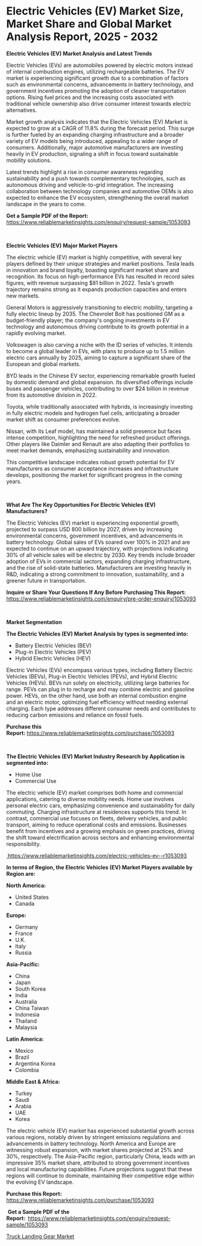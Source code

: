 <p><h1>Electric Vehicles (EV) Market Size, Market Share and Global Market Analysis Report, 2025 - 2032</h1></p><p><strong>Electric Vehicles (EV) Market Analysis and Latest Trends</strong></p>
<p><p>Electric Vehicles (EVs) are automobiles powered by electric motors instead of internal combustion engines, utilizing rechargeable batteries. The EV market is experiencing significant growth due to a combination of factors such as environmental concerns, advancements in battery technology, and government incentives promoting the adoption of cleaner transportation options. Rising fuel prices and the increasing costs associated with traditional vehicle ownership also drive consumer interest towards electric alternatives.</p><p>Market growth analysis indicates that the Electric Vehicles (EV) Market is expected to grow at a CAGR of 11.8% during the forecast period. This surge is further fueled by an expanding charging infrastructure and a broader variety of EV models being introduced, appealing to a wider range of consumers. Additionally, major automotive manufacturers are investing heavily in EV production, signaling a shift in focus toward sustainable mobility solutions. </p><p>Latest trends highlight a rise in consumer awareness regarding sustainability and a push towards complementary technologies, such as autonomous driving and vehicle-to-grid integration. The increasing collaboration between technology companies and automotive OEMs is also expected to enhance the EV ecosystem, strengthening the overall market landscape in the years to come.</p></p>
<p><strong>Get a Sample PDF of the Report:&nbsp;</strong> <a href="https://www.reliablemarketinsights.com/enquiry/request-sample/1053093?utm_campaign=3556&utm_medium=2&utm_source=Github&utm_content=ia&utm_term=22032025&utm_id=electric-vehicles-ev">https://www.reliablemarketinsights.com/enquiry/request-sample/1053093</a></p>
<p>&nbsp;</p>
<p><strong>Electric Vehicles (EV) Major Market Players</strong></p>
<p><p>The electric vehicle (EV) market is highly competitive, with several key players defined by their unique strategies and market positions. Tesla leads in innovation and brand loyalty, boasting significant market share and recognition. Its focus on high-performance EVs has resulted in record sales figures, with revenue surpassing $81 billion in 2022. Tesla's growth trajectory remains strong as it expands production capacities and enters new markets.</p><p>General Motors is aggressively transitioning to electric mobility, targeting a fully electric lineup by 2035. The Chevrolet Bolt has positioned GM as a budget-friendly player; the company's ongoing investments in EV technology and autonomous driving contribute to its growth potential in a rapidly evolving market.</p><p>Volkswagen is also carving a niche with the ID series of vehicles. It intends to become a global leader in EVs, with plans to produce up to 1.5 million electric cars annually by 2025, aiming to capture a significant share of the European and global markets.</p><p>BYD leads in the Chinese EV sector, experiencing remarkable growth fueled by domestic demand and global expansion. Its diversified offerings include buses and passenger vehicles, contributing to over $24 billion in revenue from its automotive division in 2022.</p><p>Toyota, while traditionally associated with hybrids, is increasingly investing in fully electric models and hydrogen fuel cells, anticipating a broader market shift as consumer preferences evolve.</p><p>Nissan, with its Leaf model, has maintained a solid presence but faces intense competition, highlighting the need for refreshed product offerings. Other players like Daimler and Renault are also adapting their portfolios to meet market demands, emphasizing sustainability and innovation.</p><p>This competitive landscape indicates robust growth potential for EV manufacturers as consumer acceptance increases and infrastructure develops, positioning the market for significant progress in the coming years.</p></p>
<p>&nbsp;</p>
<p><strong>What Are The Key Opportunities For Electric Vehicles (EV) Manufacturers?</strong></p>
<p><p>The Electric Vehicles (EV) market is experiencing exponential growth, projected to surpass USD 800 billion by 2027, driven by increasing environmental concerns, government incentives, and advancements in battery technology. Global sales of EVs soared over 100% in 2021 and are expected to continue on an upward trajectory, with projections indicating 30% of all vehicle sales will be electric by 2030. Key trends include broader adoption of EVs in commercial sectors, expanding charging infrastructure, and the rise of solid-state batteries. Manufacturers are investing heavily in R&D, indicating a strong commitment to innovation, sustainability, and a greener future in transportation.</p></p>
<p><strong>Inquire or Share Your Questions If Any Before Purchasing This Report:</strong> <a href="https://www.reliablemarketinsights.com/enquiry/pre-order-enquiry/1053093?utm_campaign=3556&utm_medium=2&utm_source=Github&utm_content=ia&utm_term=22032025&utm_id=electric-vehicles-ev">https://www.reliablemarketinsights.com/enquiry/pre-order-enquiry/1053093</a></p>
<p>&nbsp;</p>
<p><strong>Market Segmentation</strong></p>
<p><strong>The Electric Vehicles (EV) Market Analysis by types is segmented into:</strong></p>
<p><ul><li>Battery Electric Vehicles (BEV)</li><li>Plug-in Electric Vehicles (PEV)</li><li>Hybrid Electric Vehicles (HEV)</li></ul></p>
<p><p>Electric Vehicles (EVs) encompass various types, including Battery Electric Vehicles (BEVs), Plug-in Electric Vehicles (PEVs), and Hybrid Electric Vehicles (HEVs). BEVs run solely on electricity, utilizing large batteries for range. PEVs can plug in to recharge and may combine electric and gasoline power. HEVs, on the other hand, use both an internal combustion engine and an electric motor, optimizing fuel efficiency without needing external charging. Each type addresses different consumer needs and contributes to reducing carbon emissions and reliance on fossil fuels.</p></p>
<p><strong>Purchase this Report:&nbsp;</strong><a href="https://www.reliablemarketinsights.com/purchase/1053093?utm_campaign=3556&utm_medium=2&utm_source=Github&utm_content=ia&utm_term=22032025&utm_id=electric-vehicles-ev">https://www.reliablemarketinsights.com/purchase/1053093</a></p>
<p>&nbsp;</p>
<p><strong>The Electric Vehicles (EV) Market Industry Research by Application is segmented into:</strong></p>
<p><ul><li>Home Use</li><li>Commercial Use</li></ul></p>
<p><p>The electric vehicle (EV) market comprises both home and commercial applications, catering to diverse mobility needs. Home use involves personal electric cars, emphasizing convenience and sustainability for daily commuting. Charging infrastructure at residences supports this trend. In contrast, commercial use focuses on fleets, delivery vehicles, and public transport, aiming to reduce operational costs and emissions. Businesses benefit from incentives and a growing emphasis on green practices, driving the shift toward electrification across sectors and enhancing environmental responsibility.</p></p>
<p><a href="https://www.reliablemarketinsights.com/electric-vehicles-ev--r1053093?utm_campaign=3556&utm_medium=2&utm_source=Github&utm_content=ia&utm_term=22032025&utm_id=electric-vehicles-ev">&nbsp;https://www.reliablemarketinsights.com/electric-vehicles-ev--r1053093</a></p>
<p><strong>In terms of Region, the Electric Vehicles (EV) Market Players available by Region are:</strong></p>
<p>
    <p> <strong> North America: </strong>
        <ul>
            <li>United States</li>
            <li>Canada</li>
        </ul>
        </p> 
    <p> <strong> Europe: </strong>
        <ul>
            <li>Germany</li>
            <li>France</li>
            <li>U.K.</li>
            <li>Italy</li>
            <li>Russia</li>
        </ul>
        </p> 
    <p> <strong> Asia-Pacific: </strong>
        <ul>
            <li>China</li>
            <li>Japan</li>
            <li>South Korea</li>
            <li>India</li>
            <li>Australia</li>
            <li>China Taiwan</li>
            <li>Indonesia</li>
            <li>Thailand</li>
            <li>Malaysia</li>
        </ul>
        </p> 
    <p> <strong> Latin America: </strong>
        <ul>
            <li>Mexico</li>
            <li>Brazil</li>
            <li>Argentina Korea</li>
            <li>Colombia</li>
        </ul>
        </p> 
    <p> <strong> Middle East & Africa: </strong>
        <ul>
            <li>Turkey</li>
            <li>Saudi</li>
            <li>Arabia</li>
            <li>UAE</li>
            <li>Korea</li>
        </ul>
    </p>
    </p>
<p><p>The electric vehicle (EV) market has experienced substantial growth across various regions, notably driven by stringent emissions regulations and advancements in battery technology. North America and Europe are witnessing robust expansion, with market shares projected at 25% and 30%, respectively. The Asia-Pacific region, particularly China, leads with an impressive 35% market share, attributed to strong government incentives and local manufacturing capabilities. Future projections suggest that these regions will continue to dominate, maintaining their competitive edge within the evolving EV landscape.</p></p>
<p><strong>Purchase this Report: </strong><a href="https://www.reliablemarketinsights.com/purchase/1053093?utm_campaign=3556&utm_medium=2&utm_source=Github&utm_content=ia&utm_term=22032025&utm_id=electric-vehicles-ev">https://www.reliablemarketinsights.com/purchase/1053093</a></p>
<p>&nbsp;<strong>Get a Sample PDF of the Report:&nbsp;&nbsp;</strong><a href="https://www.reliablemarketinsights.com/enquiry/request-sample/1053093?utm_campaign=3556&utm_medium=2&utm_source=Github&utm_content=ia&utm_term=22032025&utm_id=electric-vehicles-ev">https://www.reliablemarketinsights.com/enquiry/request-sample/1053093</a></p>
<p><strong></strong></p>
<p><p><a href="https://github.com/adelanwkadua/Market-Research-Report-List-1/blob/main/truck-landing-gear-market.md?utm_campaign=3556&utm_medium=2&utm_source=Github&utm_content=ia&utm_term=22032025&utm_id=electric-vehicles-ev">Truck Landing Gear Market</a></p></p>